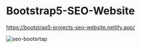 # Bootstrap5-SEO-Website

https://bootstrap5-projects-seo-website.netlify.app/

![seo-bootsrtap](https://user-images.githubusercontent.com/76960865/167243032-85d51b3f-11cc-4b6c-bfb5-7cc19f8a4a13.png)


